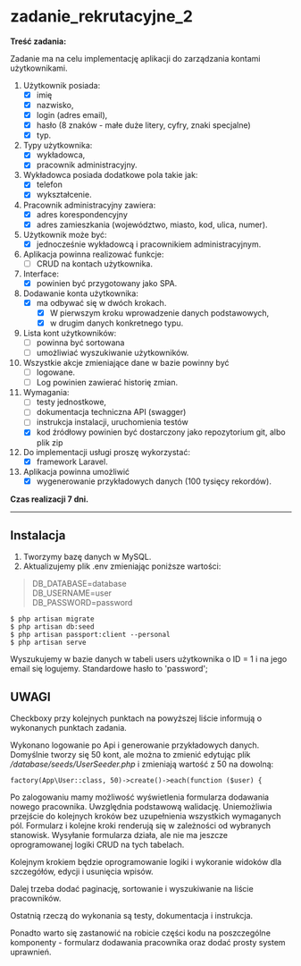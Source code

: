 # zadanie_rekrutacyjne_2
 
**Treść zadania:**

Zadanie ma na celu implementację aplikacji do zarządzania kontami użytkownikami.
1. Użytkownik posiada:
    * [X] imię 
    * [X] nazwisko, 
    * [X] login (adres email), 
    * [X] hasło (8 znaków - małe duże litery, cyfry, znaki specjalne) 
    * [X] typ.
2. Typy użytkownika:
    * [X] wykładowca,
    * [X] pracownik administracyjny.
3. Wykładowca posiada dodatkowe pola takie jak:
    * [X] telefon 
    * [X] wykształcenie.
4. Pracownik administracyjny zawiera:
    * [X] adres korespondencyjny  
    * [X] adres zamieszkania (województwo, miasto, kod, ulica, numer).
5. Użytkownik może być:
    * [X] jednocześnie wykładowcą i pracownikiem administracyjnym.
6. Aplikacja powinna realizować funkcje:
    * [ ] CRUD na kontach użytkownika.
7. Interface:
    * [X] powinien być przygotowany jako SPA. 
8. Dodawanie konta użytkownika:
    * [X] ma odbywać się w dwóch krokach. 
        * [X] W pierwszym kroku wprowadzenie danych podstawowych, 
        * [X] w drugim danych konkretnego typu.
10. Lista kont użytkowników:
    * [ ] powinna być sortowana 
    * [ ] umożliwiać wyszukiwanie użytkowników.
11. Wszystkie akcje zmieniające dane w bazie powinny być
    * [ ] logowane. 
    * [ ] Log powinien zawierać historię zmian.
12. Wymagania:
    * [ ] testy jednostkowe,
    * [ ] dokumentacja techniczna API (swagger)
    * [ ] instrukcja instalacji, uruchomienia testów
    * [X] kod źródłowy powinien być dostarczony jako repozytorium git, albo plik zip
13. Do implementacji usługi proszę wykorzystać:
    * [X] framework Laravel.
14. Aplikacja powinna umożliwić 
    * [X] wygenerowanie przykładowych danych (100 tysięcy rekordów).

**Czas realizacji 7 dni.**

----------------------------------
## Instalacja
1. Tworzymy bazę danych w MySQL.
2. Aktualizujemy plik .env zmieniając poniższe wartości:
>DB_DATABASE=database\
>DB_USERNAME=user\
>DB_PASSWORD=password

```text
$ php artisan migrate
$ php artisan db:seed
$ php artisan passport:client --personal
$ php artisan serve
```

Wyszukujemy w bazie danych w tabeli users użytkownika o ID = 1 i na jego email się logujemy. Standardowe hasło to 'password';
 
## UWAGI
Checkboxy przy kolejnych punktach na powyższej liście informują o wykonanych punktach zadania.

 
Wykonano logowanie po Api i generowanie przykładowych danych. 
Domyślnie tworzy się 50 kont, ale można to zmienić edytując plik 
_/database/seeds/UserSeeder.php_ i zmieniają wartość z 50 na dowolną:
```text
factory(App\User::class, 50)->create()->each(function ($user) { 
```

Po zalogowaniu mamy możliwość wyświetlenia formularza dodawania nowego pracownika. Uwzględnia podstawową walidację. Uniemożliwia 
przejście do kolejnych kroków bez uzupełnienia wszystkich wymaganych pól. Formularz i kolejne kroki renderują się w zależności od wybranych
stanowisk. Wysyłanie formularza działa, ale nie ma jeszcze oprogramowanej logiki CRUD na tych tabelach.

Kolejnym krokiem będzie oprogramowanie logiki i wykoranie widoków dla szczegółów, edycji i usunięcia wpisów.

Dalej trzeba dodać paginację, sortowanie i wyszukiwanie na liście pracowników.

Ostatnią rzeczą do wykonania są testy, dokumentacja i instrukcja. 

Ponadto warto się zastanowić na robicie części kodu na poszczególne komponenty - formularz dodawania pracownika oraz dodać prosty system uprawnień.
